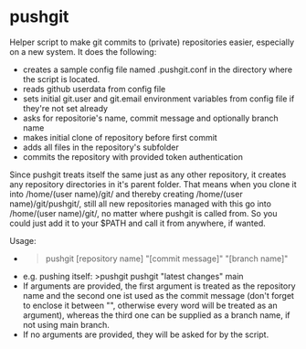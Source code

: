 # pushgit
Helper script to make git commits to (private) repositories easier, especially on a new system.
It does the following:
- creates a sample config file named .pushgit.conf in the directory where the script is located.
- reads github userdata from config file
- sets initial git.user and git.email environment variables from config file if they're not set already
- asks for repositorie's name, commit message and optionally branch name
- makes initial clone of repository before first commit
- adds all files in the repository's subfolder
- commits the repository with provided token authentication

Since pushgit treats itself the same just as any other repository, it creates any repository directories in it's parent folder. 
That means when you clone it into /home/(user name)/git/ and thereby creating /home/(user name)/git/pushgit/, still all new repositories managed with this go into /home/(user name)/git/, no matter where pushgit is called from. 
So you could just add it to your $PATH and call it from anywhere, if wanted.

Usage:
- >pushgit [repository name] "[commit message]" "[branch name]"
- e.g. pushing itself: >pushgit pushgit "latest changes" main
- If arguments are provided, the first argument is treated as the repository name and the second one ist used as the commit message (don't forget to enclose it between "", otherwise every word will be treated as an argument), whereas the third one can be supplied as a branch name, if not using main branch.
- If no arguments are provided, they will be asked for by the script.

